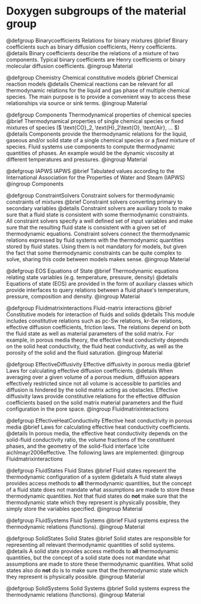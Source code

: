 # Doxygen subgroups of the material group

<!-- Binarycoefficients -->

@defgroup Binarycoefficients Relations for binary mixtures
@brief Binary coefficients such as binary diffusion coefficients, Henry coefficients.
@details Binary coefficients describe the relations of a mixture of two components. Typical binary coefficients are Henry coefficients or binary molecular diffusion coefficients.
@ingroup Material

<!-- Chemistry -->

@defgroup Chemistry Chemical constitutive models
@brief Chemical reaction models
@details Chemical reactions can be relevant for all thermodynamic relations for the liquid and gas phase of multiple chemical species. The main purpose is to provide a convenient way to access these relationships via source or sink terms.
@ingroup Material

<!-- Components -->

@defgroup Components Thermodynamical properties of chemical species
@brief Thermodynamical properties of single chemical species or fixed mixtures of species ($ \text{CO}_2, \text{H}_2\text{O}, \text{Air}, ... $)
@details Components provide the thermodynamic relations for the liquid, gaseous and/or solid state of a single
chemical species or a _fixed_ mixture of species. Fluid systems use components to compute thermodynamic quantities of phases. An example would be the dynamic viscosity at different temperatures and pressures.
@ingroup Material

<!-- Components subgroups -->

@defgroup IAPWS IAPWS
@brief Tabulated values according to the International Association for the Properties of Water and Steam (IAPWS)
@ingroup Components

<!-- ConstraintSolvers -->

@defgroup ConstraintSolvers Constraint solvers for thermodynamic constraints of mixtures
@brief Constraint solvers converting primary to secondary variables
@details Constraint solvers are auxiliary tools to make sure that a fluid state is consistent with some thermodynamic constraints. All constraint solvers specify a well defined set of input variables and make sure that the resulting fluid state is consistent with a given set of thermodynamic equations. Constraint solvers connect the thermodynamic relations expressed by fluid systems with the thermodynamic quantities stored by fluid states. Using them is not mandatory for models, but given the fact that some thermodynamic constraints can be quite complex to solve, sharing this code between models makes sense.
@ingroup Material

<!-- EOS -->

@defgroup EOS Equations of State
@brief Thermodynamic equations relating state variables (e.g. temperature, pressure, density)
@details Equations of state (EOS) are provided in the form of auxiliary classes which provide interfaces to query relations between a fluid phase's temperature, pressure, composition and density.
@ingroup Material

<!-- Fluidmatrixinteractions -->

@defgroup Fluidmatrixinteractions Fluid-matrix interactions
@brief Constitutive models for interaction of fluids and solids
@details This module includes constitutive relations such as pc-Sw relations, kr-Sw relations, effective diffusion coefficients, friction laws. The relations depend on both the fluid state as well as material parameters of the solid matrix. For example, in porous media theory, the effective heat conductivity depends on the solid heat conductivity, the fluid heat conductivity, as well as the porosity of the solid and the fluid saturation.
@ingroup Material

<!-- Fluidmatrixinteractions subgroups  -->

@defgroup EffectiveDiffusivity Effective diffusivity in porous media
@brief Laws for calculating effective diffusion coefficients.
@details When averaging over a given volume of a porous medium, diffusion appears effectively restricted since not all volume is accessible to particles and diffusion is hindered by the solid matrix acting as obstacles. Effective diffusivity laws provide constitutive relations for the effective diffusion coefficients based on the solid matrix material parameters and the fluid configuration in the pore space.
@ingroup Fluidmatrixinteractions

@defgroup EffectiveHeatConductivity Effective heat conductivity in porous media
@brief Laws for calculating effective heat conductivity coefficients.
@details In porous media, the effective heat conductivity depends on the solid-fluid conductivity ratio, the volume fractions of the constituent phases, and the geometry of the solid-fluid interface \cite aichlmayr2006effective. The following laws are implemented:
@ingroup Fluidmatrixinteractions

<!-- FluidStates -->

@defgroup FluidStates Fluid States
@brief Fluid states represent the thermodynamic configuration of a system
@details A fluid state always provides access methods to __all__ thermodynamic quantities, but the concept of a fluid state does not mandate what assumptions are made to store these thermodynamic quantities. Not that fluid states do __not__ make sure that the thermodynamic state which they represent is physically possible, they simply store the variables specified.
@ingroup Material

<!-- FluidSystems -->

@defgroup FluidSystems Fluid Systems
@brief Fluid systems express the thermodynamic relations (functions).
@ingroup Material

<!-- SolidStates -->

@defgroup SolidStates Solid States
@brief Solid states are responsible for representing all relevant
thermodynamic quantities of solid systems.
@details A solid state provides access methods to __all__ thermodynamic quantities, but the concept of a solid state does not mandate what assumptions are made to store these thermodynamic quantities. What solid states also do __not__ do is to make sure that the thermodynamic state which they represent is physically possible.
@ingroup Material

<!-- SolidSystems -->

@defgroup SolidSystems Solid Systems
@brief Solid systems express the thermodynamic relations (functions).
@ingroup Material
